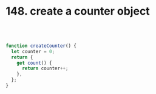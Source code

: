 <h1>148. create a counter object
</h1>

<br/>
<br/>

```js
function createCounter() {
  let counter = 0;
  return {
    get count() {
      return counter++;
    },
  };
}
```

